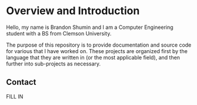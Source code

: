 # Overview and Introduction

Hello, my name is Brandon Shumin and I am a Computer Engineering student with a BS from Clemson University.

The purpose of this repository is to provide documentation and source code for various that I have worked on. These projects are organized first by the language that they are written in (or the most applicable field), and then further into sub-projects as necessary.



## Contact

FILL IN
